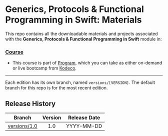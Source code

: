 # Generics, Protocols & Functional Programming in Swift: Materials



This repo contains all the downloadable materials and projects associated with the **Generics, Protocols & Functional Programming in Swift** module in:

### [Course](https://www.kodeco.com/library)

- This course is part of [Program](https://www.kodeco.com), which you can take as either on-demand or live bootcamp from [Kodeco](https://www.kodeco.com).

--- 

Each edition has its own branch, named `versions/[VERSION]`. The default branch for this repo is for the most recent edition.

## Release History

| Branch                                                                                  | Version | Release Date |
| --------------------------------------------------------------------------------------- |:-------:|:------------:|
| [versions/1.0](https://github.com/kodecocodes/m3-gpfs-materials/tree/versions/1.0) | 1.0     | YYYY-MM-DD   |
